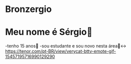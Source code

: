 # Bronzergio
# Meu nome é Sérgio🤧
-tenho 15 anos🤫
-sou estudante e sou novo nesta área🙂‍↔️
https://tenor.com/pt-BR/view/verycat-bttv-emote-gif-15457195716990129290

